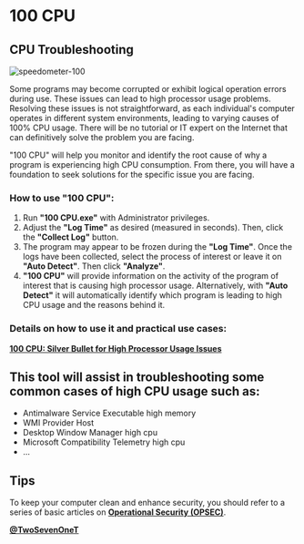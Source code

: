 # 100 CPU
## CPU Troubleshooting

![speedometer-100](https://github.com/user-attachments/assets/f480e582-dc66-4046-af6c-45284265041a)

Some programs may become corrupted or exhibit logical operation errors during use. These issues can lead to high processor usage problems.
Resolving these issues is not straightforward, as each individual's computer operates in different system environments, leading to varying causes of 100% CPU usage. There will be no tutorial or IT expert on the Internet that can definitively solve the problem you are facing.

"100 CPU" will help you monitor and identify the root cause of why a program is experiencing high CPU consumption. From there, you will have a foundation to seek solutions for the specific issue you are facing.

### How to use "100 CPU":

1. Run __"100 CPU.exe"__ with Administrator privileges.
2. Adjust the __"Log Time"__ as desired (measured in seconds). Then, click the __"Collect Log"__ button.
3. The program may appear to be frozen during the __"Log Time"__. Once the logs have been collected, select the process of interest or leave it on __"Auto Detect"__. Then click __"Analyze"__.
4. __"100 CPU"__ will provide information on the activity of the program of interest that is causing high processor usage. Alternatively, with __"Auto Detect"__ it will automatically identify which program is leading to high CPU usage and the reasons behind it.

### Details on how to use it and practical use cases:

__[100 CPU: Silver Bullet for High Processor Usage Issues](https://www.zerosalarium.com/2025/01/100%20CPU%20High%20Processor%20Usage%20Silver%20Bullet.html)__

## This tool will assist in troubleshooting some common cases of high CPU usage such as:
- Antimalware Service Executable high memory
- WMI Provider Host
- Desktop Window Manager high cpu
- Microsoft Compatibility Telemetry high cpu
- ...

## Tips
To keep your computer clean and enhance security, you should refer to a series of basic articles on __[Operational Security (OPSEC)](https://github.com/2x7EQ13/Windows-OPSEC-Training)__.

__[@TwoSevenOneT](https://x.com/TwoSevenOneT)__
